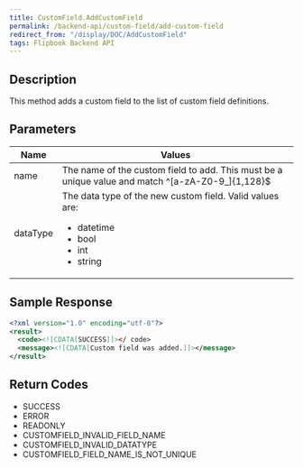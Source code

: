 ```yaml
---
title: CustomField.AddCustomField
permalink: /backend-api/custom-field/add-custom-field
redirect_from: "/display/DOC/AddCustomField"
tags: Flipbook Backend API
---
```


## Description
This method adds a custom field to the list of custom field definitions.

## Parameters
<table>
	<thead>
		<tr>
			<th>Name</th>
			<th>Values</th>
		</tr>
	</thead>
	<tbody>
		<tr>
			<td>name</td>
			<td>The name of the custom field to add. This must be a unique value and match ^[a-zA-Z0-9_]{1,128}$</td>
		</tr>
		<tr>
			<td>dataType</td>
			<td>The data type of the new custom field. Valid values are: <ul><li>datetime</li><li>bool</li><li>int</li><li>string</li></ul></td>
		</tr>
	</tbody>
</table>

## Sample Response

```xml
<?xml version="1.0" encoding="utf-8"?>
<result>
  <code><![CDATA[SUCCESS]]></ code>
  <message><![CDATA[Custom field was added.]]></message>
</result>
```

## Return Codes

* SUCCESS
* ERROR
* READONLY
* CUSTOMFIELD_INVALID_FIELD_NAME
* CUSTOMFIELD_INVALID_DATATYPE
* CUSTOMFIELD_FIELD_NAME_IS_NOT_UNIQUE